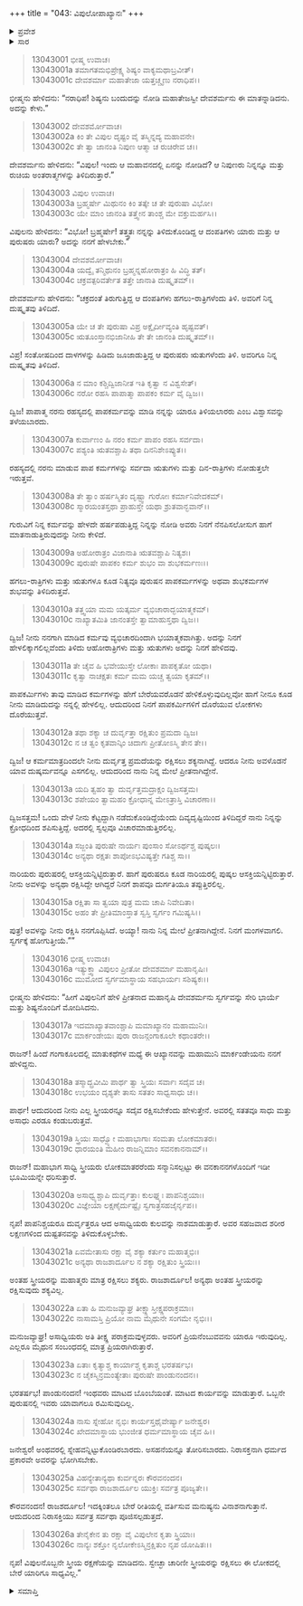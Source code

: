 +++
title = "043: ವಿಪುಲೋಪಾಖ್ಯಾನಃ"
+++

<details><summary>ಪ್ರವೇಶ</summary>


।।   ಓಂ ಓಂ ನಮೋ ನಾರಾಯಣಾಯ।।   ಶ್ರೀ ವೇದವ್ಯಾಸಾಯ ನಮಃ ।।

ಶ್ರೀ ಕೃಷ್ಣದ್ವೈಪಾಯನ ವೇದವ್ಯಾಸ ವಿರಚಿತ  

**ಶ್ರೀ ಮಹಾಭಾರತ**

**ಅನುಶಾಸನ ಪರ್ವ**

**ದಾನಧರ್ಮ ಪರ್ವ**

**ಅಧ್ಯಾಯ 43**


</details>

<details><summary>ಸಾರ</summary>

ದೇವಶರ್ಮನು ವಿಪುಲನು ನಿರ್ದೋಷಿಯೆಂದು ಹೇಳಿದುದು (1-15). ಭೀಷ್ಮನು ಸ್ತ್ರೀಸ್ವಭಾವಕಥನವನ್ನು ಪೂರೈಸಿದುದು (16-26).


</details>


> 13043001 ಭೀಷ್ಮ ಉವಾಚ।  
13043001a ತಮಾಗತಮಭಿಪ್ರೇಕ್ಷ್ಯ ಶಿಷ್ಯಂ ವಾಕ್ಯಮಥಾಬ್ರವೀತ್।  
13043001c ದೇವಶರ್ಮಾ ಮಹಾತೇಜಾ ಯತ್ತಚ್ಚೃಣು ನರಾಧಿಪ।।

ಭೀಷ್ಮನು ಹೇಳಿದನು: “ನರಾಧಿಪ! ಶಿಷ್ಯನು ಬಂದುದನ್ನು ನೋಡಿ ಮಹಾತೇಜಸ್ವೀ ದೇವಶರ್ಮನು ಈ ಮಾತನ್ನಾಡಿದನು. ಅದನ್ನು ಕೇಳು.”

> 13043002 ದೇವಶರ್ಮೋವಾಚ।  
13043002a ಕಿಂ ತೇ ವಿಪುಲ ದೃಷ್ಟಂ ವೈ ತಸ್ಮಿನ್ನದ್ಯ ಮಹಾವನೇ।  
13043002c ತೇ ತ್ವಾ ಜಾನಂತಿ ನಿಪುಣ ಆತ್ಮಾ ಚ ರುಚಿರೇವ ಚ।।

ದೇವಶರ್ಮನು ಹೇಳಿದನು: “ವಿಪುಲ! ಇಂದು ಆ ಮಹಾವನದಲ್ಲಿ ಏನನ್ನು ನೋಡಿದೆ? ಆ ನಿಪುಣರು ನಿನ್ನನ್ನೂ ಮತ್ತು ರುಚಿಯ ಅಂತರಾತ್ಮಗಳನ್ನು ತಿಳಿದಿರುತ್ತಾರೆ.”

> 13043003 ವಿಪುಲ ಉವಾಚ।  
13043003a ಬ್ರಹ್ಮರ್ಷೇ ಮಿಥುನಂ ಕಿಂ ತತ್ಕೇ ಚ ತೇ ಪುರುಷಾ ವಿಭೋ।  
13043003c ಯೇ ಮಾಂ ಜಾನಂತಿ ತತ್ತ್ವೇನ ತಾಂಶ್ಚ ಮೇ ವಕ್ತುಮರ್ಹಸಿ।।

ವಿಪುಲನು ಹೇಳಿದನು: “ವಿಭೋ! ಬ್ರಹ್ಮರ್ಷೇ! ತತ್ತ್ವತಃ ನನ್ನನ್ನು ತಿಳಿದುಕೊಂಡಿದ್ದ ಆ ದಂಪತಿಗಳು ಯಾರು ಮತ್ತು ಆ ಪುರುಷರು ಯಾರು? ಅದನ್ನು ನನಗೆ ಹೇಳಬೇಕು.”

> 13043004 ದೇವಶರ್ಮೋವಾಚ।  
13043004a ಯದ್ವೈ ತನ್ಮಿಥುನಂ ಬ್ರಹ್ಮನ್ನಹೋರಾತ್ರಂ ಹಿ ವಿದ್ಧಿ ತತ್।  
13043004c ಚಕ್ರವತ್ಪರಿವರ್ತೇತ ತತ್ತೇ ಜಾನಾತಿ ದುಷ್ಕೃತಮ್।।

ದೇವಶರ್ಮನು ಹೇಳಿದನು: “ಚಕ್ರದಂತೆ ತಿರುಗುತ್ತಿದ್ದ ಆ ದಂಪತಿಗಳು ಹಗಲು-ರಾತ್ರಿಗಳೆಂದು ತಿಳಿ. ಅವರಿಗೆ ನಿನ್ನ ದುಷ್ಕೃತವು ತಿಳಿದಿದೆ.

> 13043005a ಯೇ ಚ ತೇ ಪುರುಷಾ ವಿಪ್ರ ಅಕ್ಷೈರ್ದೀವ್ಯಂತಿ ಹೃಷ್ಟವತ್।  
13043005c ಋತೂಂಸ್ತಾನಭಿಜಾನೀಹಿ ತೇ ತೇ ಜಾನಂತಿ ದುಷ್ಕೃತಮ್।।

ವಿಪ್ರ! ಸಂತೋಷದಿಂದ ದಾಳಗಳನ್ನು ಹಿಡಿದು ಜೂಜಾಡುತ್ತಿದ್ದ ಆ ಪುರುಷರು ಋತುಗಳೆಂದು ತಿಳಿ. ಅವರಿಗೂ ನಿನ್ನ ದುಷ್ಕೃತವು ತಿಳಿದಿದೆ.

> 13043006a ನ ಮಾಂ ಕಶ್ಚಿದ್ವಿಜಾನೀತ ಇತಿ ಕೃತ್ವಾ ನ ವಿಶ್ವಸೇತ್।  
13043006c ನರೋ ರಹಸಿ ಪಾಪಾತ್ಮಾ ಪಾಪಕಂ ಕರ್ಮ ವೈ ದ್ವಿಜ।।

ದ್ವಿಜ! ಪಾಪಾತ್ಮ ನರನು ರಹಸ್ಯದಲ್ಲಿ ಪಾಪಕರ್ಮವನ್ನು ಮಾಡಿ ನನ್ನನ್ನು ಯಾರೂ ತಿಳಿಯಲಾರರು ಎಂಬ ವಿಶ್ವಾಸವನ್ನು ತಳೆಯಬಾರದು.

> 13043007a ಕುರ್ವಾಣಂ ಹಿ ನರಂ ಕರ್ಮ ಪಾಪಂ ರಹಸಿ ಸರ್ವದಾ।  
13043007c ಪಶ್ಯಂತಿ ಋತವಶ್ಚಾಪಿ ತಥಾ ದಿನನಿಶೇಽಪ್ಯುತ।।

ರಹಸ್ಯದಲ್ಲಿ ನರನು ಮಾಡುವ ಪಾಪ ಕರ್ಮಗಳನ್ನು ಸರ್ವದಾ ಋತುಗಳು ಮತ್ತು ದಿನ-ರಾತ್ರಿಗಳು ನೋಡುತ್ತಲೇ ಇರುತ್ತವೆ.

> 13043008a ತೇ ತ್ವಾಂ ಹರ್ಷಸ್ಮಿತಂ ದೃಷ್ಟ್ವಾ ಗುರೋಃ ಕರ್ಮಾನಿವೇದಕಮ್।  
13043008c ಸ್ಮಾರಯಂತಸ್ತಥಾ ಪ್ರಾಹುಸ್ತೇ ಯಥಾ ಶ್ರುತವಾನ್ಭವಾನ್।।

ಗುರುವಿಗೆ ನಿನ್ನ ಕರ್ಮವನ್ನು ಹೇಳದೇ ಹರ್ಷಪಡುತ್ತಿದ್ದ ನಿನ್ನನ್ನು ನೋಡಿ ಅವರು ನಿನಗೆ ನೆನಪಿಸಲೋಸುಗ ಹಾಗೆ ಮಾತನಾಡುತ್ತಿರುವುದನ್ನು ನೀನು ಕೇಳಿದೆ.

> 13043009a ಅಹೋರಾತ್ರಂ ವಿಜಾನಾತಿ ಋತವಶ್ಚಾಪಿ ನಿತ್ಯಶಃ।  
13043009c ಪುರುಷೇ ಪಾಪಕಂ ಕರ್ಮ ಶುಭಂ ವಾ ಶುಭಕರ್ಮಣಃ।।

ಹಗಲು-ರಾತ್ರಿಗಳು ಮತ್ತು ಋತುಗಳೂ ಕೂಡ ನಿತ್ಯವೂ ಪುರುಷನ ಪಾಪಕರ್ಮಗಳನ್ನು ಅಥವಾ ಶುಭಕರ್ಮಗಳ ಶುಭವನ್ನು ತಿಳಿದಿರುತ್ತವೆ.

> 13043010a ತತ್ತ್ವಯಾ ಮಮ ಯತ್ಕರ್ಮ ವ್ಯಭಿಚಾರಾದ್ಭಯಾತ್ಮಕಮ್।  
13043010c ನಾಖ್ಯಾತಮಿತಿ ಜಾನಂತಸ್ತೇ ತ್ವಾಮಾಹುಸ್ತಥಾ ದ್ವಿಜ।।

ದ್ವಿಜ! ನೀನು ನನಗಾಗಿ ಮಾಡಿದ ಕರ್ಮವು ವ್ಯಭಿಚಾರದಿಂದಾಗಿ ಭಯಾತ್ಮಕವಾಗಿತ್ತು. ಅದನ್ನು ನಿನಗೆ ಹೇಳಲಿಕ್ಕಾಗಲಿಲ್ಲವೆಂದು ತಿಳಿದು ಆಹೋರಾತ್ರಿಗಳು ಮತ್ತು ಋತುಗಳು ಅದನ್ನು ನಿನಗೆ ಹೇಳಿದವು.

> 13043011a ತೇ ಚೈವ ಹಿ ಭವೇಯುಸ್ತೇ ಲೋಕಾಃ ಪಾಪಕೃತೋ ಯಥಾ।  
13043011c ಕೃತ್ವಾ ನಾಚಕ್ಷತಃ ಕರ್ಮ ಮಮ ಯಚ್ಚ ತ್ವಯಾ ಕೃತಮ್।।

ಪಾಪಕರ್ಮಿಗಳು ತಾವು ಮಾಡಿದ ಕರ್ಮಗಳನ್ನು ಹೇಗೆ ಬೇರೆಯವರೊಡನೆ ಹೇಳಿಕೊಳ್ಳುವುದಿಲ್ಲವೋ ಹಾಗೆ ನೀನೂ ಕೂಡ ನೀನು ಮಾಡಿದುದನ್ನು ನನ್ನಲ್ಲಿ ಹೇಳಲಿಲ್ಲ. ಆದುದರಿಂದ ನಿನಗೆ ಪಾಪಕರ್ಮಿಗಳಿಗೆ ದೊರೆಯುವ ಲೋಕಗಳು ದೊರೆಯುತ್ತವೆ.

> 13043012a ತಥಾ ಶಕ್ಯಾ ಚ ದುರ್ವೃತ್ತಾ ರಕ್ಷಿತುಂ ಪ್ರಮದಾ ದ್ವಿಜ।  
13043012c ನ ಚ ತ್ವಂ ಕೃತವಾನ್ಕಿಂ ಚಿದಾಗಃ ಪ್ರೀತೋಽಸ್ಮಿ ತೇನ ತೇ।।

ದ್ವಿಜ! ಆ ಕರ್ಮಮಾತ್ರದಿಂದಲೇ ನೀನು ದುರ್ವೃತ್ತ ಪ್ರಮದೆಯನ್ನು ರಕ್ಷಿಸಲು ಶಕ್ಯನಾಗಿದ್ದೆ. ಆದರೂ ನೀನು ಅವಳೊಡನೆ ಯಾವ ದುಷ್ಕರ್ಮವನ್ನೂ ಎಸಗಲಿಲ್ಲ. ಆದುದರಿಂದ ನಾನು ನಿನ್ನ ಮೇಲೆ ಪ್ರೀತನಾಗಿದ್ದೇನೆ.

> 13043013a ಯದಿ ತ್ವಹಂ ತ್ವಾ ದುರ್ವೃತ್ತಮದ್ರಾಕ್ಷಂ ದ್ವಿಜಸತ್ತಮ।  
13043013c ಶಪೇಯಂ ತ್ವಾಮಹಂ ಕ್ರೋಧಾನ್ನ ಮೇಽತ್ರಾಸ್ತಿ ವಿಚಾರಣಾ।।

ದ್ವಿಜಸತ್ತಮ! ಒಂದು ವೇಳೆ ನೀನು ಕೆಟ್ಟದ್ದಾಗಿ ನಡೆದುಕೊಂಡಿದ್ದೆಯೆಂದು ದಿವ್ಯದೃಷ್ಟಿಯಿಂದ ತಿಳಿದಿದ್ದರೆ ನಾನು ನಿನ್ನನ್ನು ಕ್ರೋಧದಿಂದ ಶಪಿಸುತ್ತಿದ್ದೆ. ಅದರಲ್ಲಿ ಸ್ವಲ್ಪವೂ ವಿಚಾರಮಾಡುತ್ತಿರಲಿಲ್ಲ.

> 13043014a ಸಜ್ಜಂತಿ ಪುರುಷೇ ನಾರ್ಯಃ ಪುಂಸಾಂ ಸೋಽರ್ಥಶ್ಚ ಪುಷ್ಕಲಃ।  
13043014c ಅನ್ಯಥಾ ರಕ್ಷತಃ ಶಾಪೋಽಭವಿಷ್ಯತ್ತೇ ಗತಿಶ್ಚ ಸಾ।।

ನಾರಿಯರು ಪುರುಷರಲ್ಲಿ ಆಸಕ್ತಿಯನ್ನಿಟ್ಟಿರುತ್ತಾರೆ. ಹಾಗೆ ಪುರುಷರೂ ಕೂಡ ನಾರಿಯರಲ್ಲಿ ಪುಷ್ಕಲ ಆಸಕ್ತಿಯನ್ನಿಟ್ಟಿರುತ್ತಾರೆ. ನೀನು ಅವಳನ್ನು ಅನ್ಯಥಾ ರಕ್ಷಿಸಿದ್ದೇ ಆಗಿದ್ದರೆ ನಿನಗೆ ಶಾಪವೂ ದುರ್ಗತಿಯೂ ತಪ್ಪುತ್ತಿರಲಿಲ್ಲ.

> 13043015a ರಕ್ಷಿತಾ ಸಾ ತ್ವಯಾ ಪುತ್ರ ಮಮ ಚಾಪಿ ನಿವೇದಿತಾ।  
13043015c ಅಹಂ ತೇ ಪ್ರೀತಿಮಾಂಸ್ತಾತ ಸ್ವಸ್ತಿ ಸ್ವರ್ಗಂ ಗಮಿಷ್ಯಸಿ।।

ಪುತ್ರ! ಅವಳನ್ನು ನೀನು ರಕ್ಷಿಸಿ ನನಗೊಪ್ಪಿಸಿದೆ. ಅಯ್ಯಾ! ನಾನು ನಿನ್ನ ಮೇಲೆ ಪ್ರೀತನಾಗಿದ್ದೇನೆ. ನಿನಗೆ ಮಂಗಳವಾಗಲಿ. ಸ್ವರ್ಗಕ್ಕೆ ಹೋಗುತ್ತೀಯೆ.””

> 13043016 ಭೀಷ್ಮ ಉವಾಚ।  
13043016a ಇತ್ಯುಕ್ತ್ವಾ ವಿಪುಲಂ ಪ್ರೀತೋ ದೇವಶರ್ಮಾ ಮಹಾನೃಷಿಃ।  
13043016c ಮುಮೋದ ಸ್ವರ್ಗಮಾಸ್ಥಾಯ ಸಹಭಾರ್ಯಃ ಸಶಿಷ್ಯಕಃ।।

ಭೀಷ್ಮನು ಹೇಳಿದನು: “ಹೀಗೆ ವಿಪುಲನಿಗೆ ಹೇಳಿ ಪ್ರೀತನಾದ ಮಹಾನೃಷಿ ದೇವಶರ್ಮನು ಸ್ವರ್ಗವನ್ನು ಸೇರಿ ಭಾರ್ಯೆ ಮತ್ತು ಶಿಷ್ಯನೊಂದಿಗೆ ಮೋದಿಸಿದನು.

> 13043017a ಇದಮಾಖ್ಯಾತವಾಂಶ್ಚಾಪಿ ಮಮಾಖ್ಯಾನಂ ಮಹಾಮುನಿಃ।  
13043017c ಮಾರ್ಕಂಡೇಯಃ ಪುರಾ ರಾಜನ್ಗಂಗಾಕೂಲೇ ಕಥಾಂತರೇ।।

ರಾಜನ್! ಹಿಂದೆ ಗಂಗಾಕೂಲದಲ್ಲಿ ಮಾತುಕಥೆಗಳ ಮಧ್ಯೆ ಈ ಆಖ್ಯಾನವನ್ನು ಮಹಾಮುನಿ ಮಾರ್ಕಂಡೇಯನು ನನಗೆ ಹೇಳಿದ್ದನು.

> 13043018a ತಸ್ಮಾದ್ಬ್ರವೀಮಿ ಪಾರ್ಥ ತ್ವಾ ಸ್ತ್ರಿಯಃ ಸರ್ವಾಃ ಸದೈವ ಚ।  
13043018c ಉಭಯಂ ದೃಶ್ಯತೇ ತಾಸು ಸತತಂ ಸಾಧ್ವಸಾಧು ಚ।।

ಪಾರ್ಥ! ಆದುದರಿಂದ ನೀನು ಎಲ್ಲ ಸ್ತ್ರೀಯರನ್ನೂ ಸದೈವ ರಕ್ಷಿಸಬೇಕೆಂದು ಹೇಳುತ್ತೇನೆ. ಅವರಲ್ಲಿ ಸತತವೂ ಸಾಧು ಮತ್ತು ಅಸಾಧು ಎರಡೂ ಕಂಡುಬರುತ್ತವೆ.

> 13043019a ಸ್ತ್ರಿಯಃ ಸಾಧ್ವ್ಯೋ ಮಹಾಭಾಗಾಃ ಸಂಮತಾ ಲೋಕಮಾತರಃ।  
13043019c ಧಾರಯಂತಿ ಮಹೀಂ ರಾಜನ್ನಿಮಾಂ ಸವನಕಾನನಾಮ್।।

ರಾಜನ್! ಮಹಾಭಾಗ ಸಾಧ್ವಿ ಸ್ತ್ರೀಯರು ಲೋಕಮಾತರರೆಂದು ಸನ್ಮಾನಿಸಲ್ಪಟ್ಟು ಈ ವನಕಾನನಗಳೊಂದಿಗೆ ಇಡೀ ಭೂಮಿಯನ್ನೇ ಧರಿಸುತ್ತಾರೆ.

> 13043020a ಅಸಾಧ್ವ್ಯಶ್ಚಾಪಿ ದುರ್ವೃತ್ತಾಃ ಕುಲಘ್ನ್ಯಃ ಪಾಪನಿಶ್ಚಯಾಃ।  
13043020c ವಿಜ್ಞೇಯಾ ಲಕ್ಷಣೈರ್ದುಷ್ಟೈಃ ಸ್ವಗಾತ್ರಸಹಜೈರ್ನೃಪ।।

ನೃಪ! ಪಾಪನಿಶ್ಚಯರೂ ದುರ್ವೃತ್ತರೂ ಆದ ಅಸಾಧ್ವಿಯರು ಕುಲವನ್ನು ನಾಶಮಾಡುತ್ತಾರೆ. ಅವರ ಸಹಜವಾದ ಶರೀರ ಲಕ್ಷಣಗಳಿಂದ ದುಷ್ಟತನವನ್ನು ತಿಳಿದುಕೊಳ್ಳಬೇಕು.

> 13043021a ಏವಮೇತಾಸು ರಕ್ಷಾ ವೈ ಶಕ್ಯಾ ಕರ್ತುಂ ಮಹಾತ್ಮಭಿಃ।  
13043021c ಅನ್ಯಥಾ ರಾಜಶಾರ್ದೂಲ ನ ಶಕ್ಯಾ ರಕ್ಷಿತುಂ ಸ್ತ್ರಿಯಃ।।

ಅಂತಹ ಸ್ತ್ರೀಯರನ್ನು ಮಹಾತ್ಮರು ಮಾತ್ರ ರಕ್ಷಿಸಲು ಶಕ್ಯರು. ರಾಜಶಾರ್ದೂಲ! ಅನ್ಯಥಾ ಅಂತಹ ಸ್ತ್ರೀಯರನ್ನು ರಕ್ಷಿಸುವುದು ಶಕ್ಯವಿಲ್ಲ.

> 13043022a ಏತಾ ಹಿ ಮನುಜವ್ಯಾಘ್ರ ತೀಕ್ಷ್ಣಾಸ್ತೀಕ್ಷ್ಣಪರಾಕ್ರಮಾಃ।  
13043022c ನಾಸಾಮಸ್ತಿ ಪ್ರಿಯೋ ನಾಮ ಮೈಥುನೇ ಸಂಗಮೇ ನೃಭಿಃ।।

ಮನುಜವ್ಯಾಘ್ರ! ಅಸಾಧ್ವಿಯರು ಅತಿ ತೀಕ್ಷ್ಣ ಪರಾಕ್ರಮವುಳ್ಳವರು. ಅವರಿಗೆ ಪ್ರಿಯನೆಂಬುವವನು ಯಾರೂ ಇರುವುದಿಲ್ಲ. ಎಲ್ಲರೂ ಮೈಥುನ ಸಂಬಂಧದಲ್ಲಿ ಮಾತ್ರ ಪ್ರಿಯರಾಗಿರುತ್ತಾರೆ.

> 13043023a ಏತಾಃ ಕೃತ್ಯಾಶ್ಚ ಕಾರ್ಯಾಶ್ಚ ಕೃತಾಶ್ಚ ಭರತರ್ಷಭ।  
13043023c ನ ಚೈಕಸ್ಮಿನ್ರಮಂತ್ಯೇತಾಃ ಪುರುಷೇ ಪಾಂಡುನಂದನ।।

ಭರತರ್ಷಭ! ಪಾಂಡುನಂದನ! ಇಂಥವರು ಮಾಟದ ಬೊಂಬೆಯಂತೆ. ಮಾಟದ ಕಾರ್ಯವನ್ನು ಮಾಡುತ್ತಾರೆ. ಒಬ್ಬನೇ ಪುರುಷನಲ್ಲಿ ಇವರು ಯಾವಾಗಲೂ ರಮಿಸುವುದಿಲ್ಲ.

> 13043024a ನಾಸು ಸ್ನೇಹೋ ನೃಭಿಃ ಕಾರ್ಯಸ್ತಥೈವೇರ್ಷ್ಯಾ ಜನೇಶ್ವರ।  
13043024c ಖೇದಮಾಸ್ಥಾಯ ಭುಂಜೀತ ಧರ್ಮಮಾಸ್ಥಾಯ ಚೈವ ಹಿ।।

ಜನೇಶ್ವರ! ಅಂಥವರಲ್ಲಿ ಸ್ನೇಹವನ್ನಿಟ್ಟುಕೊಂಡಿರಬಾರದು. ಅಸಹನೆಯನ್ನೂ ತೋರಿಸಬಾರದು. ನಿರಾಸಕ್ತನಾಗಿ ಧರ್ಮದ ಪ್ರಕಾರವೇ ಅವರನ್ನು ಭೋಗಿಸಬೇಕು.

> 13043025a ವಿಹನ್ಯೇತಾನ್ಯಥಾ ಕುರ್ವನ್ನರಃ ಕೌರವನಂದನ।  
13043025c ಸರ್ವಥಾ ರಾಜಶಾರ್ದೂಲ ಯುಕ್ತಿಃ ಸರ್ವತ್ರ ಪೂಜ್ಯತೇ।।

ಕೌರವನಂದನ! ರಾಜಶರ್ದೂಲ! ಇದಕ್ಕಿಂತಲೂ ಬೇರೆ ರೀತಿಯಲ್ಲಿ ವರ್ತಿಸುವ ಮನುಷ್ಯನು ವಿನಾಶನಾಗುತ್ತಾನೆ. ಆದುದರಿಂದ ನಿರಾಸಕ್ತಿಯು ಸರ್ವತ್ರ ಸರ್ವಥಾ ಪೂಜಿಸಲ್ಪಡುತ್ತದೆ.

> 13043026a ತೇನೈಕೇನ ತು ರಕ್ಷಾ ವೈ ವಿಪುಲೇನ ಕೃತಾ ಸ್ತ್ರಿಯಾಃ।  
13043026c ನಾನ್ಯಃ ಶಕ್ತೋ ನೃಲೋಕೇಽಸ್ಮಿನ್ರಕ್ಷಿತುಂ ನೃಪ ಯೋಷಿತಃ।।

ನೃಪ! ವಿಪುಲನೊಬ್ಬನೇ ಸ್ತ್ರೀಯ ರಕ್ಷಣೆಯನ್ನು ಮಾಡಿದನು. ಸ್ವೇಚ್ಛಾ ಚಾರಿಣೀ ಸ್ತ್ರೀಯರನ್ನು ರಕ್ಷಿಸಲು ಈ ಲೋಕದಲ್ಲಿ ಬೇರೆ ಯಾರಿಗೂ ಸಾಧ್ಯವಿಲ್ಲ.”



<details><summary>ಸಮಾಪ್ತಿ</summary>


ಇತಿ ಶ್ರೀಮಹಾಭಾರತೇ ಅನುಶಾಸನ ಪರ್ವಣಿ ದಾನಧರ್ಮ ಪರ್ವಣಿ ವಿಪುಲೋಪಾಖ್ಯಾನೇ ತ್ರಿಚತ್ವಾರಿಂಶೋಽಧ್ಯಾಯಃ।।  
ಇದು ಶ್ರೀಮಹಾಭಾರತದಲ್ಲಿ ಅನುಶಾಸನ ಪರ್ವದಲ್ಲಿ ದಾನಧರ್ಮ ಪರ್ವದಲ್ಲಿ ವಿಪುಲೋಪಾಖ್ಯಾನ ಎನ್ನುವ ನಲ್ವತ್ಮೂರನೇ ಅಧ್ಯಾಯವು.



</details>
